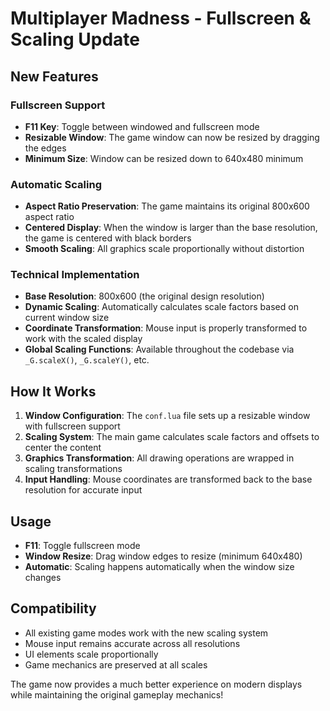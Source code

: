 # Multiplayer Madness - Fullscreen & Scaling Update

## New Features

### Fullscreen Support
- **F11 Key**: Toggle between windowed and fullscreen mode
- **Resizable Window**: The game window can now be resized by dragging the edges
- **Minimum Size**: Window can be resized down to 640x480 minimum

### Automatic Scaling
- **Aspect Ratio Preservation**: The game maintains its original 800x600 aspect ratio
- **Centered Display**: When the window is larger than the base resolution, the game is centered with black borders
- **Smooth Scaling**: All graphics scale proportionally without distortion

### Technical Implementation
- **Base Resolution**: 800x600 (the original design resolution)
- **Dynamic Scaling**: Automatically calculates scale factors based on current window size
- **Coordinate Transformation**: Mouse input is properly transformed to work with the scaled display
- **Global Scaling Functions**: Available throughout the codebase via `_G.scaleX()`, `_G.scaleY()`, etc.

## How It Works

1. **Window Configuration**: The `conf.lua` file sets up a resizable window with fullscreen support
2. **Scaling System**: The main game calculates scale factors and offsets to center the content
3. **Graphics Transformation**: All drawing operations are wrapped in scaling transformations
4. **Input Handling**: Mouse coordinates are transformed back to the base resolution for accurate input

## Usage

- **F11**: Toggle fullscreen mode
- **Window Resize**: Drag window edges to resize (minimum 640x480)
- **Automatic**: Scaling happens automatically when the window size changes

## Compatibility

- All existing game modes work with the new scaling system
- Mouse input remains accurate across all resolutions
- UI elements scale proportionally
- Game mechanics are preserved at all scales

The game now provides a much better experience on modern displays while maintaining the original gameplay mechanics!

